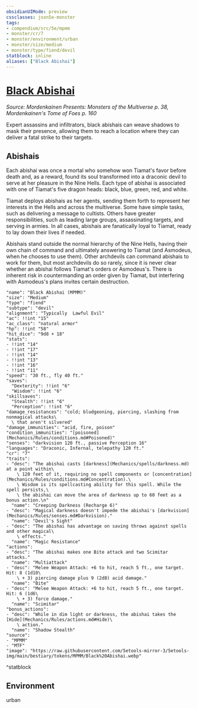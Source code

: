 ```yaml
---
obsidianUIMode: preview
cssclasses: json5e-monster
tags:
- compendium/src/5e/mpmm
- monster/cr/7
- monster/environment/urban
- monster/size/medium
- monster/type/fiend/devil
statblock: inline
aliases: ["Black Abishai"]
---
```

# [Black Abishai](Mechanics\bestiary\fiend/black-abishai-mpmm.md)
*Source: Mordenkainen Presents: Monsters of the Multiverse p. 38, Mordenkainen's Tome of Foes p. 160*  

Expert assassins and infiltrators, black abishais can weave shadows to mask their presence, allowing them to reach a location where they can deliver a fatal strike to their targets.

## Abishais

Each abishai was once a mortal who somehow won Tiamat's favor before death and, as a reward, found its soul transformed into a draconic devil to serve at her pleasure in the Nine Hells. Each type of abishai is associated with one of Tiamat's five dragon heads: black, blue, green, red, and white.

Tiamat deploys abishais as her agents, sending them forth to represent her interests in the Hells and across the multiverse. Some have simple tasks, such as delivering a message to cultists. Others have greater responsibilities, such as leading large groups, assassinating targets, and serving in armies. In all cases, abishais are fanatically loyal to Tiamat, ready to lay down their lives if needed.

Abishais stand outside the normal hierarchy of the Nine Hells, having their own chain of command and ultimately answering to Tiamat (and Asmodeus, when he chooses to use them). Other archdevils can command abishais to work for them, but most archdevils do so rarely, since it is never clear whether an abishai follows Tiamat's orders or Asmodeus's. There is inherent risk in countermanding an order given by Tiamat, but interfering with Asmodeus's plans invites certain destruction.

```statblock
"name": "Black Abishai (MPMM)"
"size": "Medium"
"type": "fiend"
"subtype": "devil"
"alignment": "Typically  Lawful Evil"
"ac": !!int "15"
"ac_class": "natural armor"
"hp": !!int "58"
"hit_dice": "9d8 + 18"
"stats":
- !!int "14"
- !!int "17"
- !!int "14"
- !!int "13"
- !!int "16"
- !!int "11"
"speed": "30 ft., fly 40 ft."
"saves":
  "Dexterity": !!int "6"
  "Wisdom": !!int "6"
"skillsaves":
  "Stealth": !!int "6"
  "Perception": !!int "6"
"damage_resistances": "cold; bludgeoning, piercing, slashing from nonmagical attacks\
  \ that aren't silvered"
"damage_immunities": "acid, fire, poison"
"condition_immunities": "[poisoned](Mechanics/Rules/conditions.md#Poisoned)"
"senses": "darkvision 120 ft., passive Perception 16"
"languages": "Draconic, Infernal, telepathy 120 ft."
"cr": "7"
"traits":
- "desc": "The abishai casts [darkness](Mechanics/spells/darkness.md) at a point within\
    \ 120 feet of it, requiring no spell components or [concentration](Mechanics/Rules/conditions.md#Concentration).\
    \ Wisdom is its spellcasting ability for this spell. While the spell persists,\
    \ the abishai can move the area of darkness up to 60 feet as a bonus action.\n"
  "name": "Creeping Darkness (Recharge 6)"
- "desc": "Magical darkness doesn't impede the abishai's [darkvision](Mechanics/Rules/senses.md#Darkvision)."
  "name": "Devil's Sight"
- "desc": "The abishai has advantage on saving throws against spells and other magical\
    \ effects."
  "name": "Magic Resistance"
"actions":
- "desc": "The abishai makes one Bite attack and two Scimitar attacks."
  "name": "Multiattack"
- "desc": "Melee Weapon Attack: +6 to hit, reach 5 ft., one target. Hit: 8 (1d10\
    \ + 3) piercing damage plus 9 (2d8) acid damage."
  "name": "Bite"
- "desc": "Melee Weapon Attack: +6 to hit, reach 5 ft., one target. Hit: 6 (1d6\
    \ + 3) force damage."
  "name": "Scimitar"
"bonus_actions":
- "desc": "While in dim light or darkness, the abishai takes the [Hide](Mechanics/Rules/actions.md#Hide)\
    \ action."
  "name": "Shadow Stealth"
"source":
- "MPMM"
- "MTF"
"image": "https://raw.githubusercontent.com/5etools-mirror-3/5etools-img/main/bestiary/tokens/MPMM/Black%20Abishai.webp"
```
^statblock

## Environment

urban